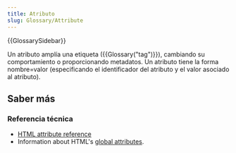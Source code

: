 ```yaml
---
title: Atributo
slug: Glossary/Attribute
---
```


{{GlossarySidebar}}

Un atributo amplía una etiqueta ({{Glossary("tag")}}), cambiando su comportamiento o proporcionando metadatos. Un atributo tiene la forma nombre=valor (especificando el identificador del atributo y el valor asociado al atributo).

## Saber más

### Referencia técnica

- [HTML attribute reference](/es/docs/Web/HTML/Attributes)
- Information about HTML's [global attributes](/es/docs/Web/HTML/Global_attributes).
